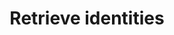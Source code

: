 ---
title: Retrieve identities
excerpt: >-
  Returns a list with a data property that contains an array of user identities.
  Each entry in the array is a separate object. If no data is returned, the
  resulting array will be empty.
api:
  file: identity.json
  operationId: getUserIdentities
deprecated: false
hidden: false
metadata:
  title: ''
  description: ''
  robots: index
next:
  description: ''
---